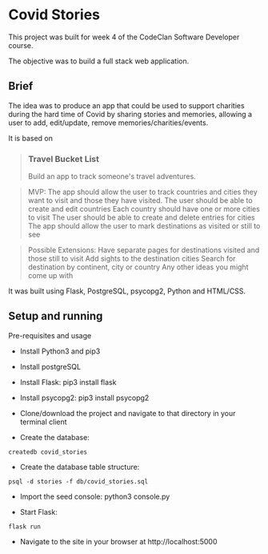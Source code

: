 
# Covid Stories

This project was built for week 4 of the CodeClan Software Developer course.

The objective was to build a full stack web application. 

## Brief

The idea was to produce an app that could be used to support charities during the hard time of Covid by sharing stories and memories, allowing a user to add, edit/update, remove memories/charities/events.

It is based on 

>### Travel Bucket List
>Build an app to track someone's travel adventures.

>MVP:
>The app should allow the user to track countries and cities they want to visit and those they have visited.
>The user should be able to create and edit countries
>Each country should have one or more cities to visit
>The user should be able to create and delete entries for cities
>The app should allow the user to mark destinations as visited or still to see

>Possible Extensions:
>Have separate pages for destinations visited and those still to visit
>Add sights to the destination cities
>Search for destination by continent, city or country
>Any other ideas you might come up with

It was built using Flask, PostgreSQL, psycopg2, Python and HTML/CSS.

## Setup and running

Pre-requisites and usage

- Install Python3 and pip3

- Install postgreSQL

- Install Flask: pip3 install flask

- Install psycopg2: pip3 install psycopg2

- Clone/download the project and navigate to that directory in your terminal client

- Create the database: 
```
createdb covid_stories
```
- Create the database table structure: 
```
psql -d stories -f db/covid_stories.sql
```
- Import the seed console: python3 console.py

- Start Flask: 
```
flask run
```
- Navigate to the site in your browser at http://localhost:5000
